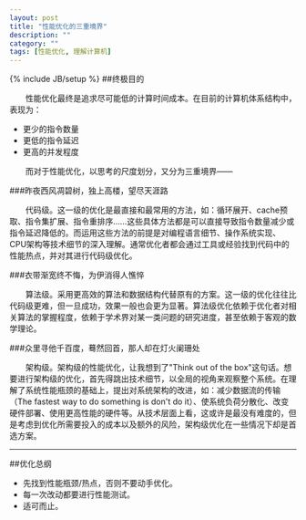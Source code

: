 ```yaml
---
layout: post
title: "性能优化的三重境界"
description: ""
category: ""
tags: [性能优化, 理解计算机]
---
```

{% include JB/setup %}
##终极目的

　　性能优化最终是追求尽可能低的计算时间成本。在目前的计算机体系结构中，表现为：

<!--more-->

* 更少的指令数量
* 更低的指令延迟
* 更高的并发程度

　　而对于性能优化，以思考的尺度划分，又分为三重境界——

###昨夜西风凋碧树，独上高楼，望尽天涯路

　　代码级。这一级的优化是最直接和最常用的方法，如：循环展开、cache预取、指令集扩展、指令重排序……这些具体方法都是可以直接导致指令数量减少或指令延迟降低的。而运用这些方法的前提是对编程语言细节、操作系统实现、CPU架构等技术细节的深入理解。通常优化者都会通过工具或经验找到代码中的性能热点，并对其进行代码级优化。

###衣带渐宽终不悔，为伊消得人憔悴

　　算法级。采用更高效的算法和数据结构代替原有的方案。这一级的优化往往比代码级更难，但一旦成功，效果一般也会更为显著。算法级优化依赖于优化者对相关算法的掌握程度，依赖于学术界对某一类问题的研究进度，甚至依赖于客观的数学理论。

###众里寻他千百度，蓦然回首，那人却在灯火阑珊处

　　架构级。架构级的性能优化，让我想到了"Think out of the box"这句话。想要进行架构级的优化，首先得跳出技术细节，以全局的视角来观察整个系统。在理解了系统性能瓶颈的基础上，提出对系统架构的改进，如：减少数据流的传输（The fastest way to do something is don't do it）、使系统负荷分散化、改变硬件部署、使用更高性能的硬件等。从技术层面上看，这或许是最没有难度的，但是考虑到优化所需要投入的成本以及额外的风险，架构级优化在一些情况下却是首选方案。

************************************************************

##优化总纲

* 先找到性能瓶颈/热点，否则不要动手优化。
* 每一次改动都要进行性能测试。
* 适可而止。
